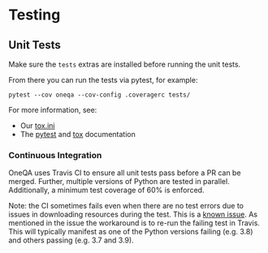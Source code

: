 # Testing

## Unit Tests

Make sure the `tests` extras are installed before running the unit tests.

From there you can run the tests via pytest, for example:
```shell
pytest --cov oneqa --cov-config .coveragerc tests/
```

For more information, see:
- Our [tox.ini](https://github.ibm.com/ai-foundation/OneQA/blob/master/tox.ini)
- The [pytest](https://docs.pytest.org) and [tox](https://tox.wiki/en/latest/) documentation

### Continuous Integration

OneQA uses Travis CI to ensure all unit tests pass before a PR can be merged.
Further, multiple versions of Python are tested in parallel.
Additionally, a minimum test coverage of 60% is enforced.

Note: the CI sometimes fails even when there are no test errors due to issues in downloading
resources during the test.  This is a [known issue](https://zenhub.ibm.com/workspaces/oneqa-61eed731a578f53e48934109/issues/ai-foundation/oneqa/82).
As mentioned in the issue the workaround is to re-run the failing test in Travis.
This will typically manifest as one of the Python versions failing (e.g. 3.8) and others
passing (e.g. 3.7 and 3.9).